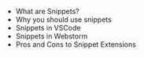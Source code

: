 - What are Snippets?
- Why you should use snippets
- Snippets in VSCode
- Snippets in Webstorm
- Pros and Cons to Snippet Extensions

